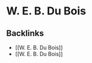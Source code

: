 # W. E. B. Du Bois



<a id="org7e4d694"></a>

## Backlinks

-   [[W. E. B. Du Bois]]
-   [[W. E. B. Du Bois]]
